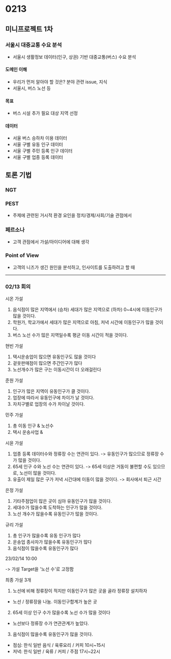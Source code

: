 # 0213

## 미니프로젝트 1차

### 서울시 대중교통 수요 분석
- 서울시 생활정보 데이터(인구, 상권) 기반 대중교통(버스) 수요 분석

#### 도메인 이해
- 우리가 먼저 알아야 할 것은? 분야 관련 issue, 지식
- 서울시, 버스 노선 등

#### 목표
- 버스 시설 추가 필요 대상 지역 선정

#### 데이터
- 서울 버스 승하차 이용 데이터
- 서울 구별 유동 인구 데이터
- 서울 구별 주민 등록 인구 데이터
- 서울 구별 업종 등록 데이터

## 토론 기법

### NGT

### PEST
- 주제에 관련된 거시적 환경 요인을 정치/경제/사회/기술 관점에서 

### 페르소나
- 고객 관점에서 가설/아이디어에 대해 생각

### Point of View
- 고객의 니즈가 생긴 원인을 분석하고, 인사이트를 도출하려고 할 때



---
### 02/13 회의
시온 가설
1. 음식점이 많은 지역에서 (승차) 세대가 많은 지역으로 (하차) 0~4시에 이동인구가 많을 것이다.
2. 학원가, 학교가에서 세대가 많은 지역으로 아침, 저녁 시간에 이동인구가 많을 것이다.
3. 버스 노선 수가 많은 지역일수록 평균 이동 시간이 적을 것이다.

현빈 가설
1. 택시운송업이 많으면 유동인구도 많을 것이다
2. 겉옷판매점이 많으면 주간인구가 많다
3. 노선개수가 많은 구는 이동시간이 더 오래걸린다

준원 가설
1. 인구가 많은 지역이 유동인구가 클 것이다.
2. 업장에 따라서 유동인구에 차이가 날 것이다.
3. 자치구별로 업장의 수가 차이날 것이다.

민주 가설
1. 총 이동 인구 & 노선수
2. 택시 운송사업 &

시윤 가설
1. 업종 등록 데이터수와 정류장 수는 연관이 있다. -> 유동인구가 많으므로 정류장 수가 많을 것이다.
2. 65세 인구 수와 노선 수는 연관이 있다. -> 65세 이상은 거동이 불편할 수도 있으므로, 노선이 많을 것이다.
3. 유출이 제일 많은 구가 저녁 시간대에 이동이 많을 것이다. -> 회사에서 퇴근 시간

은정 가설
1. 기타주점업이 많은 곳이 심야 유동인구가 많을 것이다.
2. 세대수가 많을수록 도착하는 인구가 많을 것이다.
3. 노선 개수가 많을수록 유동인구가 많을 것이다.

규리 가설
1. 총 인구가 많을수록 유동 인구가 많다
2. 운송업 종사자가 많을수록 유동인구가 많다
3. 음식점이 많을수록 유동인구가 많다

23/02/14 10:00

-> 가설 Target을 '노선 수'로 고정함

최종 가설 3개
1. 노선에 비해 정류장이 적지만 이동인구가 많은 곳을 골라 정류장 설치하자
- 노선 / 정류장을 나눔. 이동인구합계가 높은 곳

2. 65세 이상 인구 수가 많을수록 노선 수가 많을 것이다
-  노선보다 정류장 수가 연관관계가 높았다.

3. 음식점이 많을수록 유동인구가 많을 것이다.
- 점심: 한식 일반 음식 / 육류요리 / 커피 10시~15시
- 저녁: 한식 일반 / 육류 / 커피 / 주점 17시~22시

